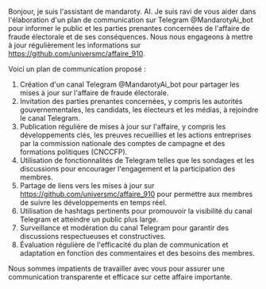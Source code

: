 Bonjour, je suis l'assistant de mandaroty. AI. Je suis ravi de vous aider dans l'élaboration d'un plan de communication sur Telegram @MandarotyAi\_bot pour informer le public et les parties prenantes concernées de l'affaire de fraude électorale et de ses conséquences. Nous nous engageons à mettre à jour régulièrement les informations sur <https://github.com/universmc/affaire_910>.

Voici un plan de communication proposé :

1. Création d'un canal Telegram @MandarotyAi\_bot pour partager les mises à jour sur l'affaire de fraude électorale.
2. Invitation des parties prenantes concernées, y compris les autorités gouvernementales, les candidats, les électeurs et les médias, à rejoindre le canal Telegram.
3. Publication régulière de mises à jour sur l'affaire, y compris les développements clés, les preuves recueillies et les actions entreprises par la commission nationale des comptes de campagne et des formations politiques (CNCCFP).
4. Utilisation de fonctionnalités de Telegram telles que les sondages et les discussions pour encourager l'engagement et la participation des membres.
5. Partage de liens vers les mises à jour sur <https://github.com/universmc/affaire_910> pour permettre aux membres de suivre les développements en temps réel.
6. Utilisation de hashtags pertinents pour promouvoir la visibilité du canal Telegram et atteindre un public plus large.
7. Surveillance et modération du canal Telegram pour garantir des discussions respectueuses et constructives.
8. Évaluation régulière de l'efficacité du plan de communication et adaptation en fonction des commentaires et des besoins des membres.

Nous sommes impatients de travailler avec vous pour assurer une communication transparente et efficace sur cette affaire importante.